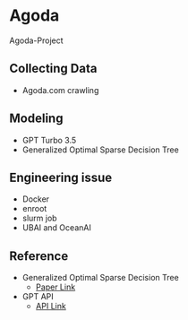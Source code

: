 # Agoda
Agoda-Project

## Collecting Data
- Agoda.com crawling

## Modeling
- GPT Turbo 3.5
- Generalized Optimal Sparse Decision Tree

## Engineering issue
- Docker
- enroot
- slurm job
- UBAI and OceanAI

## Reference

- Generalized Optimal Sparse Decision Tree
  - [Paper Link](https://arxiv.org/abs/2112.00798)
- GPT API
  - [API Link](https://platform.openai.com/docs/guides/text-generation)
